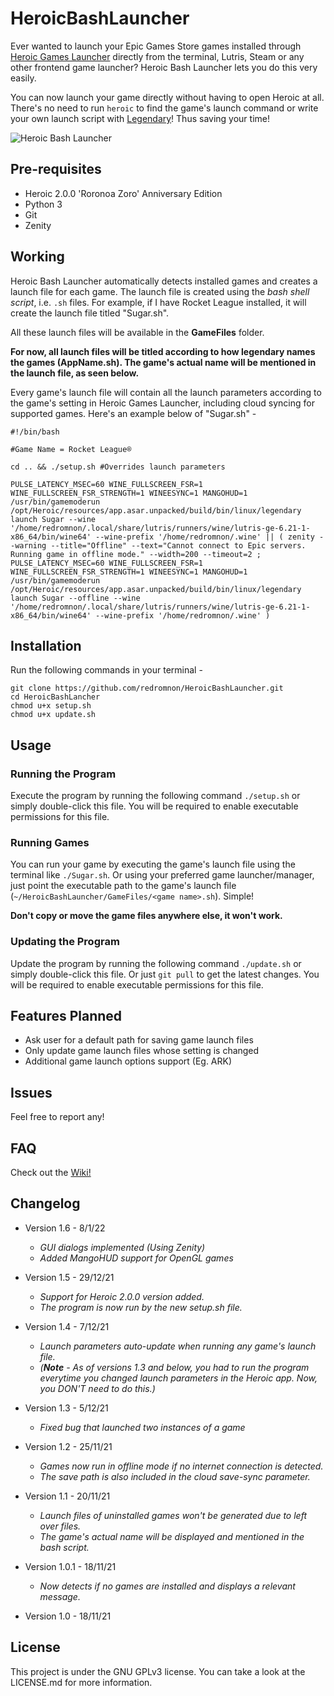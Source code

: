 # HeroicBashLauncher

Ever wanted to launch your Epic Games Store games installed through [Heroic Games Launcher](https://github.com/Heroic-Games-Launcher/HeroicGamesLauncher) directly from the terminal, Lutris, Steam or any other frontend game launcher? 
Heroic Bash Launcher lets you do this very easily. 

You can now launch your game directly without having to open Heroic at all. There's no need to run `heroic` to find the game's launch command or write your own launch script with [Legendary](https://github.com/derrod/legendary)! Thus saving your time!


![Heroic Bash Launcher](https://user-images.githubusercontent.com/74495920/142615495-a4e5e811-7ee3-41b8-ae80-d6d008820f2a.png)


## Pre-requisites
- Heroic 2.0.0 'Roronoa Zoro' Anniversary Edition
- Python 3
- Git
- Zenity


## Working

Heroic Bash Launcher automatically detects installed games and creates a launch file for each game. The launch file is created using the *bash shell script*, i.e. `.sh` files. For example, if I have Rocket League installed, it will create the launch file titled "Sugar.sh".


All these launch files will be available in the **GameFiles** folder. 


**For now, all launch files will be titled according to how legendary names the games (AppName.sh). The game's actual name will be mentioned in the launch file, as seen below.**

Every game's launch file will contain all the launch parameters according to the game's setting in Heroic Games Launcher, including cloud syncing for supported games. Here's an example below of "Sugar.sh" -

```
#!/bin/bash

#Game Name = Rocket League®

cd .. && ./setup.sh #Overrides launch parameters

PULSE_LATENCY_MSEC=60 WINE_FULLSCREEN_FSR=1 WINE_FULLSCREEN_FSR_STRENGTH=1 WINEESYNC=1 MANGOHUD=1 /usr/bin/gamemoderun /opt/Heroic/resources/app.asar.unpacked/build/bin/linux/legendary launch Sugar --wine '/home/redromnon/.local/share/lutris/runners/wine/lutris-ge-6.21-1-x86_64/bin/wine64' --wine-prefix '/home/redromnon/.wine' || ( zenity --warning --title="Offline" --text="Cannot connect to Epic servers. Running game in offline mode." --width=200 --timeout=2 ; PULSE_LATENCY_MSEC=60 WINE_FULLSCREEN_FSR=1 WINE_FULLSCREEN_FSR_STRENGTH=1 WINEESYNC=1 MANGOHUD=1 /usr/bin/gamemoderun /opt/Heroic/resources/app.asar.unpacked/build/bin/linux/legendary launch Sugar --offline --wine '/home/redromnon/.local/share/lutris/runners/wine/lutris-ge-6.21-1-x86_64/bin/wine64' --wine-prefix '/home/redromnon/.wine' )
```


## Installation
Run the following commands in your terminal -
```
git clone https://github.com/redromnon/HeroicBashLauncher.git
cd HeroicBashLancher
chmod u+x setup.sh
chmod u+x update.sh
```

## Usage

### Running the Program
Execute the program by running the following command `./setup.sh` or simply double-click this file. 
You will be required to enable executable permissions for this file.


### Running Games
You can run your game by executing the game's launch file using the terminal like ```./Sugar.sh```. Or using your preferred game launcher/manager, just point the executable path to the game's launch file (`~/HeroicBashLauncher/GameFiles/<game name>.sh`). Simple!

**Don't copy or move the game files anywhere else, it won't work.**


### Updating the Program
Update the program by running the following command `./update.sh` or simply double-click this file. Or just `git pull` to get the latest changes.
You will be required to enable executable permissions for this file.


## Features Planned

- Ask user for a default path for saving game launch files
- Only update game launch files whose setting is changed
- Additional game launch options support (Eg. ARK)


## Issues
Feel free to report any!


## FAQ
Check out the [Wiki!](https://github.com/redromnon/HeroicBashLauncher/wiki)


## Changelog

- Version 1.6 - 8/1/22

  - *GUI dialogs implemented (Using Zenity)*
  - *Added MangoHUD support for OpenGL games*

- Version 1.5 - 29/12/21

  - *Support for Heroic 2.0.0 version added.*
  - *The program is now run by the new setup.sh file.*

- Version 1.4 - 7/12/21

  - *Launch parameters auto-update when running any game's launch file.*
  - *(**Note** - As of versions 1.3 and below, you had to run the program everytime you changed launch parameters in the Heroic app. Now, you DON'T need to do this.)*

- Version 1.3 - 5/12/21

  - *Fixed bug that launched two instances of a game*

- Version 1.2 - 25/11/21

  - *Games now run in offline mode if no internet connection is detected.* 
  - *The save path is also included in the cloud save-sync parameter.* 

- Version 1.1 - 20/11/21

  - *Launch files of uninstalled games won't be generated due to left over files.* 
  - *The game's actual name will be displayed and mentioned in the bash script.*

- Version 1.0.1 - 18/11/21

  - *Now detects if no games are installed and displays a relevant message.*  

- Version 1.0 - 18/11/21


## License
This project is under the GNU GPLv3 license. You can take a look at the LICENSE.md for more information.
